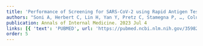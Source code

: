 ```yaml
---
title: 'Performance of Screening for SARS-CoV-2 using Rapid Antigen Tests to Detect Incidence of Symptomatic and Asymptomatic SARS-CoV-2 Infection: findings from the Test Us at Home prospective cohort study.'
authors: "Soni A, Herbert C, Lin H, Yan Y, Pretz C, Stamegna P, …, Colubri A, O'Connor L, Lemon SC, Fahey N, Luzuriaga KL, Hafer N, Roth K, Lowe T, Stenzel T, Heetderks W, Broach J, McManus DD."
publication: Annals of Internal Medicine. 2023 Jul 4
links: [{ 'text': 'PUBMED', url: 'https://pubmed.ncbi.nlm.nih.gov/35982680' }]
order: 5
---
```

